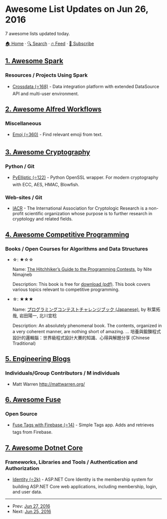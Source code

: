 # Awesome List Updates on Jun 26, 2016

7 awesome lists updated today.

[🏠 Home](/README.md) · [🔍 Search](https://test.trackawesomelist.com/search/) · [🔥 Feed](https://test.trackawesomelist.com/feed.xml) · [📮 Subscribe](https://trackawesomelist.us17.list-manage.com/subscribe?u=d2f0117aa829c83a63ec63c2f&id=36a103854c)



## [1. Awesome Spark](/content/awesome-spark/awesome-spark/README.md)

### Resources / Projects Using Spark

*   [Crossdata (⭐168)](https://github.com/Stratio/Crossdata) - Data integration platform with extended DataSource API and multi-user environment.

## [2. Awesome Alfred Workflows](/content/alfred-workflows/awesome-alfred-workflows/README.md)

### Miscellaneous

*   [Emoj (⭐360)](https://github.com/sindresorhus/alfred-emoj) - Find relevant emoji from text.

## [3. Awesome Cryptography](/content/sobolevn/awesome-cryptography/README.md)

### Python / Git

*   [PyElliptic (⭐122)](https://github.com/yann2192/pyelliptic) - Python OpenSSL wrapper. For modern cryptography with ECC, AES, HMAC, Blowfish.

### Web-sites / Git

*   [IACR](https://www.iacr.org/) - The International Association for Cryptologic Research is a non-profit scientific organization whose purpose is to further research in cryptology and related fields.

## [4. Awesome Competitive Programming](/content/lnishan/awesome-competitive-programming/README.md)

### Books / Open Courses for Algorithms and Data Structures

- ☆: ★☆☆

  Name: [The Hitchhiker’s Guide to the Programming Contests](http://comscigate.com/Books/contests/icpc.pdf), by Nite Nimajneb

  Description: This book is free for [download (pdf)](http://comscigate.com/Books/contests/icpc.pdf). This book covers various topics relevant to competitive programming.


- ☆: ★★★

  Name: [プログラミングコンテストチャレンジブック (Japanese)](http://goo.gl/M4yfbr), by 秋葉拓哉, 岩田陽一, 北川宜稔

  Description: An absolutely phenomenal book. The contents, organized in a very coherent manner, are nothing short of amazing. ... 培養與鍛鍊程式設計的邏輯腦：世界級程式設計大賽的知識、心得與解題分享 (Chinese Traditional)



## [5. Engineering Blogs](/content/kilimchoi/engineering-blogs/README.md)

### Individuals/Group Contributors / M individuals

*   Matt Warren <http://mattwarren.org/>

## [6. Awesome Fuse](/content/fuse-compound/awesome-fuse/README.md)

### Open Source

*   [Fuse Tags with Firebase (⭐14)](https://github.com/LuisRodriguezLD/Fuse-Tags-with-Firebase) - Simple Tags app. Adds and retrieves tags from Firebase.

## [7. Awesome Dotnet Core](/content/thangchung/awesome-dotnet-core/README.md)

### Frameworks, Libraries and Tools / Authentication and Authorization

*   [Identity (⭐2k)](https://github.com/aspnet/Identity) - ASP.NET Core Identity is the membership system for building ASP.NET Core web applications, including membership, login, and user data.

---

- Prev: [Jun 27, 2016](/content/2016/06/27/README.md)
- Next: [Jun 25, 2016](/content/2016/06/25/README.md)